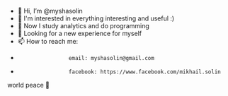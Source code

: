 - 👋 Hi, I’m @myshasolin
- 👀 I'm interested in everything interesting and useful :)
- 🌱 Now I study analytics and do programming
- 💞️ Looking for a new experience for myself
- 📫 How to reach me: 
-                     email: myshasolin@gmail.com
-                     facebook: https://www.facebook.com/mikhail.solin

world peace 🐰

<!---
myshasolin/myshasolin is a ✨ special ✨ repository because its `README.md` (this file) appears on your GitHub profile.
You can click the Preview link to take a look at your changes.
--->
      
      
